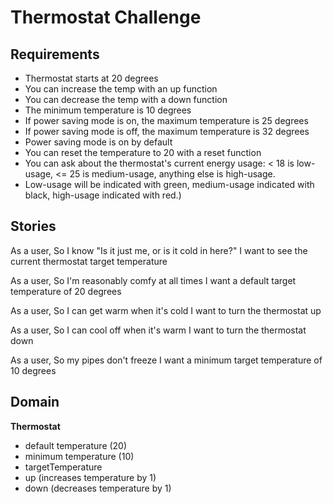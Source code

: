 # Thermostat Challenge

## Requirements
- Thermostat starts at 20 degrees
- You can increase the temp with an up function
- You can decrease the temp with a down function
- The minimum temperature is 10 degrees
- If power saving mode is on, the maximum temperature is 25 degrees
- If power saving mode is off, the maximum temperature is 32 degrees
- Power saving mode is on by default
- You can reset the temperature to 20 with a reset function
- You can ask about the thermostat's current energy usage: < 18 is low-usage, <= 25 is medium-usage, anything else is high-usage.
- Low-usage will be indicated with green, medium-usage indicated with black, high-usage indicated with red.)


## Stories

As a user,
So I know "Is it just me, or is it cold in here?"
I want to see the current thermostat target temperature

As a user,
So I'm reasonably comfy at all times
I want a default target temperature of 20 degrees

As a user,
So I can get warm when it's cold
I want to turn the thermostat up

As a user,
So I can cool off when it's warm
I want to turn the thermostat down

As a user,
So my pipes don't freeze
I want a minimum target temperature of 10 degrees


## Domain

**Thermostat**
- default temperature (20)
- minimum temperature (10)
- targetTemperature
- up (increases temperature by 1)
- down (decreases temperature by 1)